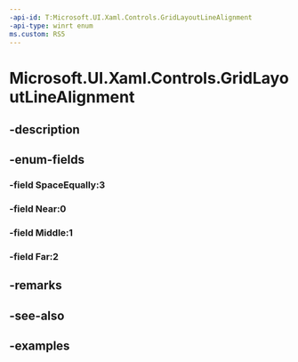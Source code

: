 ```yaml
---
-api-id: T:Microsoft.UI.Xaml.Controls.GridLayoutLineAlignment
-api-type: winrt enum
ms.custom: RS5
---
```


<!-- Enumeration syntax.
public enum GridLayoutLineAlignment : int 
-->

# Microsoft.UI.Xaml.Controls.GridLayoutLineAlignment

## -description

## -enum-fields
### -field SpaceEqually:3

### -field Near:0

### -field Middle:1

### -field Far:2

## -remarks

## -see-also

## -examples

